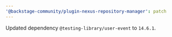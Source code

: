 ```yaml
---
'@backstage-community/plugin-nexus-repository-manager': patch
---
```


Updated dependency `@testing-library/user-event` to `14.6.1`.
